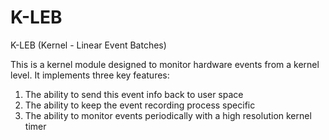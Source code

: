 # K-LEB
K-LEB (Kernel - Linear Event Batches)

This is a kernel module designed to monitor hardware events from a kernel level.
It implements three key features: 
  1) The ability to send this event info back to user space
  2) The ability to keep the event recording process specific
  3) The ability to monitor events periodically with a high resolution kernel timer

